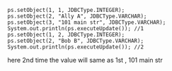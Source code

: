     ps.setObject(1, 1, JDBCType.INTEGER);
    ps.setObject(2, "Ally A", JDBCType.VARCHAR);
    ps.setObject(3, "101 main str", JDBCType.VARCHAR);
    System.out.println(ps.executeUpdate()); //1
    ps.setObject(1, 2, JDBCType.INTEGER);
    ps.setObject(2, "Bob B", JDBCType.VARCHAR);
    System.out.println(ps.executeUpdate()); //2

here 2nd time the value will same as 1st , 101 main str